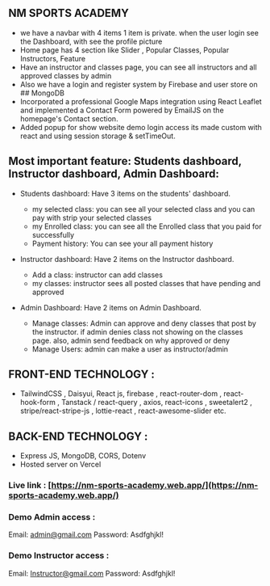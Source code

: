 ## NM SPORTS ACADEMY
 * we have a navbar with 4 items 1 item is private. when the user login see the Dashboard, with see the profile picture 
 *  Home page has 4 section like Slider , Popular Classes, Popular Instructors,  Feature 
 * Have an instructor and classes page, you can see all instructors and all approved classes by admin 
 * Also we have a login and register system by Firebase and user store on ## MongoDB
 * Incorporated a professional Google Maps integration using React Leaflet and implemented a Contact Form powered by EmailJS on the homepage's Contact section.
 * Added popup for show website demo login access its made custom with react and using session storage & setTimeOut.
 

 ## Most important feature: Students dashboard, Instructor dashboard, Admin Dashboard:
 
  * Students dashboard:  Have 3 items on the students' dashboard. 
    * my selected class: you can see all your selected class and you can pay with strip your selected classes
    * my Enrolled class: you can see all the Enrolled class that you paid for successfully 
    * Payment history: You can see your all payment history 

  * Instructor dashboard:  Have 2 items on the Instructor dashboard. 
    * Add a class: instructor can add classes 
    * my classes: instructor sees all posted classes that have pending and approved

  * Admin Dashboard: Have 2 items on Admin Dashboard. 
    * Manage classes: Admin can approve and deny classes that post by the instructor. if admin denies class not showing on the classes page. also, admin send feedback on why approved or deny 
    * Manage Users: admin can make a user as instructor/admin 

## FRONT-END TECHNOLOGY : 
  * TailwindCSS , Daisyui,  React js, firebase ,  react-router-dom , react-hook-form , Tanstack / react-query , axios, react-icons , sweetalert2 , stripe/react-stripe-js , lottie-react , react-awesome-slider  etc.

## BACK-END TECHNOLOGY : 
  * Express JS, MongoDB, CORS, Dotenv
  * Hosted server on Vercel 

  ### Live link : [https://nm-sports-academy.web.app/](https://nm-sports-academy.web.app/)

   ### Demo Admin access :
   Email: admin@gmail.com
   Password: Asdfghjkl!
   
   ### Demo Instructor access :
   Email: 	Instructor@gmail.com
   Password: Asdfghjkl!
        
